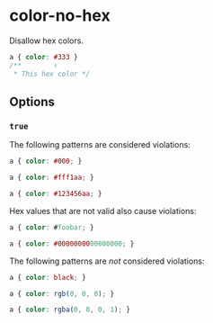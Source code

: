 # color-no-hex

Disallow hex colors.

<!-- prettier-ignore -->
```css
a { color: #333 }
/**        ↑
 * This hex color */
```

## Options

### `true`

The following patterns are considered violations:

<!-- prettier-ignore -->
```css
a { color: #000; }
```

<!-- prettier-ignore -->
```css
a { color: #fff1aa; }
```

<!-- prettier-ignore -->
```css
a { color: #123456aa; }
```

Hex values that are not valid also cause violations:

<!-- prettier-ignore -->
```css
a { color: #foobar; }
```

<!-- prettier-ignore -->
```css
a { color: #0000000000000000; }
```

The following patterns are _not_ considered violations:

<!-- prettier-ignore -->
```css
a { color: black; }
```

<!-- prettier-ignore -->
```css
a { color: rgb(0, 0, 0); }
```

<!-- prettier-ignore -->
```css
a { color: rgba(0, 0, 0, 1); }
```
